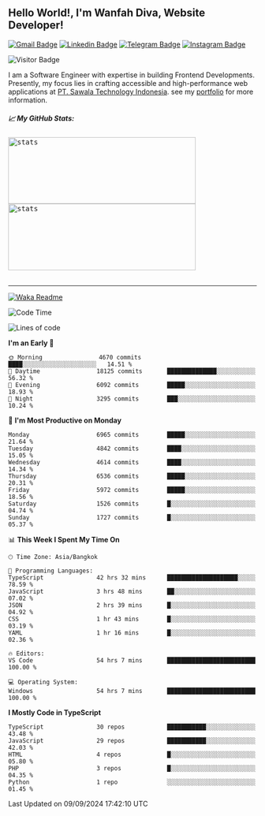 ## Hello World!, I'm Wanfah Diva, Website Developer!

[![Gmail Badge](https://img.shields.io/badge/-Gmail-white?style=plastic&logo=Gmail&link=mailto:aditputrafirmansyah@gmail.com)](mailto:wanfahdivaa@gmail.com)
[![Linkedin Badge](https://img.shields.io/badge/-LinkedIn-blue?style=plastic&logo=Linkedin&link=https://www.linkedin.com/in/aditputrafirmansyah/)](https://www.linkedin.com/in/wanfahdiva/)
[![Telegram Badge](https://img.shields.io/badge/-Telegram-blue?style=plastic&logo=telegram&link=https://t.me/Adithya_13)](https://t.me/wanfahdiva)
[![Instagram Badge](https://img.shields.io/badge/-Instagram-white?style=plastic&logo=instagram&link=https://www.instagram.com/adithya_firmansyahputra/)](https://www.instagram.com/wnfhdva/)

![Visitor Badge](https://visitor-badge.laobi.icu/badge?page_id=wanfahdiva.wanfahdiva)

<p>
I am a Software Engineer with expertise in building Frontend Developments.
Presently, my focus lies in crafting accessible and high-performance web applications at  <a href="https://sawala/tech" target="_blank">PT. Sawala Technology Indonesia</a>. see my <a href="http://wanfahdiva-com.vercel.app/" target="_blank">portfolio</a> for more information.
</p>

<h5 align="left">
  
📈 **My GitHub Stats:**

</h5>

<div align="left">
<kbd>
    <img height="135em" width="380em" alt="stats" src="https://github-readme-streak-stats.herokuapp.com?user=wanfahdiva&theme=tokyonight_duo&hide_border=true&dates=27DDC9" />
</kbd>
<kbd>
    <img height="135em" width="380em" alt="stats" src="https://github-readme-activity-graph.vercel.app/graph?username=wanfahdiva&theme=react&hide_title=true"></kbd>
</div>

<br />

---

[![Waka Readme](https://github.com/wanfahdiva/wanfahdiva/actions/workflows/waka.yml/badge.svg)](https://github.com/wanfahdiva/wanfahdiva/actions/workflows/waka.yml)

<!--START_SECTION:waka-->
![Code Time](http://img.shields.io/badge/Code%20Time-1%2C069%20hrs%2012%20mins-blue)

![Lines of code](https://img.shields.io/badge/From%20Hello%20World%20I%27ve%20Written-19.8%20million%20lines%20of%20code-blue)

**I'm an Early 🐤** 

```text
🌞 Morning                4670 commits        ████░░░░░░░░░░░░░░░░░░░░░   14.51 % 
🌆 Daytime                18125 commits       ██████████████░░░░░░░░░░░   56.32 % 
🌃 Evening                6092 commits        █████░░░░░░░░░░░░░░░░░░░░   18.93 % 
🌙 Night                  3295 commits        ███░░░░░░░░░░░░░░░░░░░░░░   10.24 % 
```
📅 **I'm Most Productive on Monday** 

```text
Monday                   6965 commits        █████░░░░░░░░░░░░░░░░░░░░   21.64 % 
Tuesday                  4842 commits        ████░░░░░░░░░░░░░░░░░░░░░   15.05 % 
Wednesday                4614 commits        ████░░░░░░░░░░░░░░░░░░░░░   14.34 % 
Thursday                 6536 commits        █████░░░░░░░░░░░░░░░░░░░░   20.31 % 
Friday                   5972 commits        █████░░░░░░░░░░░░░░░░░░░░   18.56 % 
Saturday                 1526 commits        █░░░░░░░░░░░░░░░░░░░░░░░░   04.74 % 
Sunday                   1727 commits        █░░░░░░░░░░░░░░░░░░░░░░░░   05.37 % 
```


📊 **This Week I Spent My Time On** 

```text
🕑︎ Time Zone: Asia/Bangkok

💬 Programming Languages: 
TypeScript               42 hrs 32 mins      ████████████████████░░░░░   78.59 % 
JavaScript               3 hrs 48 mins       ██░░░░░░░░░░░░░░░░░░░░░░░   07.02 % 
JSON                     2 hrs 39 mins       █░░░░░░░░░░░░░░░░░░░░░░░░   04.92 % 
CSS                      1 hr 43 mins        █░░░░░░░░░░░░░░░░░░░░░░░░   03.19 % 
YAML                     1 hr 16 mins        █░░░░░░░░░░░░░░░░░░░░░░░░   02.36 % 

🔥 Editors: 
VS Code                  54 hrs 7 mins       █████████████████████████   100.00 % 

💻 Operating System: 
Windows                  54 hrs 7 mins       █████████████████████████   100.00 % 
```

**I Mostly Code in TypeScript** 

```text
TypeScript               30 repos            ███████████░░░░░░░░░░░░░░   43.48 % 
JavaScript               29 repos            ███████████░░░░░░░░░░░░░░   42.03 % 
HTML                     4 repos             █░░░░░░░░░░░░░░░░░░░░░░░░   05.80 % 
PHP                      3 repos             █░░░░░░░░░░░░░░░░░░░░░░░░   04.35 % 
Python                   1 repo              ░░░░░░░░░░░░░░░░░░░░░░░░░   01.45 % 
```




 Last Updated on 09/09/2024 17:42:10 UTC
<!--END_SECTION:waka-->
